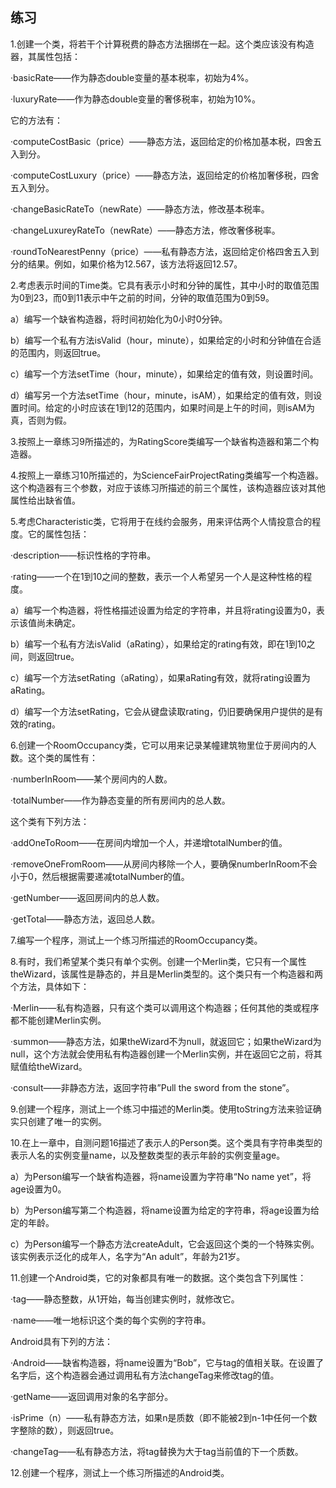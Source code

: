    

## 练习

1.创建一个类，将若干个计算税费的静态方法捆绑在一起。这个类应该没有构造器，其属性包括：

·basicRate——作为静态double变量的基本税率，初始为4%。

·luxuryRate——作为静态double变量的奢侈税率，初始为10%。

它的方法有：

·computeCostBasic（price）——静态方法，返回给定的价格加基本税，四舍五入到分。

·computeCostLuxury（price）——静态方法，返回给定的价格加奢侈税，四舍五入到分。

·changeBasicRateTo（newRate）——静态方法，修改基本税率。

·changeLuxureyRateTo（newRate）——静态方法，修改奢侈税率。

·roundToNearestPenny（price）——私有静态方法，返回给定价格四舍五入到分的结果。例如，如果价格为12.567，该方法将返回12.57。

2.考虑表示时间的Time类。它具有表示小时和分钟的属性，其中小时的取值范围为0到23，而0到11表示中午之前的时间，分钟的取值范围为0到59。

a）编写一个缺省构造器，将时间初始化为0小时0分钟。

b）编写一个私有方法isValid（hour，minute），如果给定的小时和分钟值在合适的范围内，则返回true。

c）编写一个方法setTime（hour，minute），如果给定的值有效，则设置时间。

d）编写另一个方法setTime（hour，minute，isAM），如果给定的值有效，则设置时间。给定的小时应该在1到12的范围内，如果时间是上午的时间，则isAM为真，否则为假。

3.按照上一章练习9所描述的，为RatingScore类编写一个缺省构造器和第二个构造器。

4.按照上一章练习10所描述的，为ScienceFairProjectRating类编写一个构造器。这个构造器有三个参数，对应于该练习所描述的前三个属性，该构造器应该对其他属性给出缺省值。

5.考虑Characteristic类，它将用于在线约会服务，用来评估两个人情投意合的程度。它的属性包括：

·description——标识性格的字符串。

·rating——一个在1到10之间的整数，表示一个人希望另一个人是这种性格的程度。

a）编写一个构造器，将性格描述设置为给定的字符串，并且将rating设置为0，表示该值尚未确定。

b）编写一个私有方法isValid（aRating），如果给定的rating有效，即在1到10之间，则返回true。

c）编写一个方法setRating（aRating），如果aRating有效，就将rating设置为aRating。

d）编写一个方法setRating，它会从键盘读取rating，仍旧要确保用户提供的是有效的rating。

6.创建一个RoomOccupancy类，它可以用来记录某幢建筑物里位于房间内的人数。这个类的属性有：

·numberInRoom——某个房间内的人数。

·totalNumber——作为静态变量的所有房间内的总人数。

这个类有下列方法：

·addOneToRoom——在房间内增加一个人，并递增totalNumber的值。

·removeOneFromRoom——从房间内移除一个人，要确保numberInRoom不会小于0，然后根据需要递减totalNumber的值。

·getNumber——返回房间内的总人数。

·getTotal——静态方法，返回总人数。

7.编写一个程序，测试上一个练习所描述的RoomOccupancy类。

8.有时，我们希望某个类只有单个实例。创建一个Merlin类，它只有一个属性theWizard，该属性是静态的，并且是Merlin类型的。这个类只有一个构造器和两个方法，具体如下：

·Merlin——私有构造器，只有这个类可以调用这个构造器；任何其他的类或程序都不能创建Merlin实例。

·summon——静态方法，如果theWizard不为null，就返回它；如果theWizard为null，这个方法就会使用私有构造器创建一个Merlin实例，并在返回它之前，将其赋值给theWizard。

·consult——非静态方法，返回字符串”Pull the sword from the stone”。

9.创建一个程序，测试上一个练习中描述的Merlin类。使用toString方法来验证确实只创建了唯一的实例。

10.在上一章中，自测问题16描述了表示人的Person类。这个类具有字符串类型的表示人名的实例变量name，以及整数类型的表示年龄的实例变量age。

a）为Person编写一个缺省构造器，将name设置为字符串“No name yet”，将age设置为0。

b）为Person编写第二个构造器，将name设置为给定的字符串，将age设置为给定的年龄。

c）为Person编写一个静态方法createAdult，它会返回这个类的一个特殊实例。该实例表示泛化的成年人，名字为“An adult”，年龄为21岁。

11.创建一个Android类，它的对象都具有唯一的数据。这个类包含下列属性：

·tag——静态整数，从1开始，每当创建实例时，就修改它。

·name——唯一地标识这个类的每个实例的字符串。

Android具有下列的方法：

·Android——缺省构造器，将name设置为“Bob”，它与tag的值相关联。在设置了名字后，这个构造器会通过调用私有方法changeTag来修改tag的值。

·getName——返回调用对象的名字部分。

·isPrime（n）——私有静态方法，如果n是质数（即不能被2到n-1中任何一个数字整除的数），则返回true。

·changeTag——私有静态方法，将tag替换为大于tag当前值的下一个质数。

12.创建一个程序，测试上一个练习所描述的Android类。